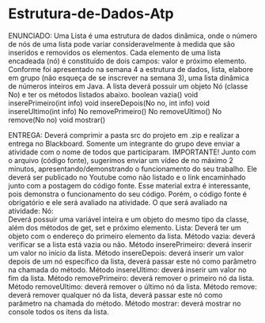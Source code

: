 # Estrutura-de-Dados-Atp
ENUNCIADO:
Uma Lista é uma estrutura de dados dinâmica, onde o número de nós de uma lista pode variar consideravelmente à medida que são inseridos e removidos os elementos. Cada elemento de uma lista encadeada (nó) é constituído de dois campos: valor e próximo elemento. Conforme foi apresentado na semana 4 a estrutura de dados, lista, elabore em grupo (não esqueça de se inscrever na semana 3), uma lista dinâmica de números inteiros em Java. A lista deverá possuir um objeto Nó (classe No) e ter os métodos listados abaixo.
boolean vazia()
void inserePrimeiro(int info)
void insereDepois(No no, int info)
void insereUltimo(int info)
No removePrimeiro()
No removeUltimo()
No remove(No no)
void mostrar()

ENTREGA:
Deverá comprimir a pasta src do projeto em .zip e realizar a entrega no Blackboard.
Somente um integrante do grupo deve enviar a atividade com o nome de todos que participaram.
IMPORTANTE! Junto com o arquivo (código fonte), sugerimos enviar um vídeo de no máximo 2 minutos, apresentando/demonstrando o funcionamento do seu trabalho. Ele deverá ser publicado no Youtube como não listado e o link encaminhado junto com a postagem do código fonte. Esse material extra é interessante, pois demonstra o funcionamento do seu código. Porém, o código fonte é obrigatório e ele será avaliado na atividade.
O que será avaliado na atividade:
Nó:  
Deverá possuir uma variável inteira e um objeto do mesmo tipo da classe, além dos métodos de get, set e próximo elemento.
Lista:
Deverá ter um objeto com o endereço do primeiro elemento da lista.
Método vazia: deverá verificar se a lista está vazia ou não.
Método inserePrimeiro: deverá inserir um valor no início da lista.
Método insereDepois: deverá inserir um valor depois de um nó específico da lista, deverá passar este nó como parâmetro na chamada do método.
Método insereUltimo: deverá inserir um valor no fim da lista.
Método removePrimeiro: deverá remover o primeiro nó da lista.
Método removeUltimo: deverá remover o último nó da lista.
Método remove: deverá remover qualquer nó da lista, deverá passar este nó como parâmetro na chamada do método.
Método mostrar: deverá mostrar no console todos os itens da lista.

